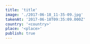 ```yaml
---
title: 'title'
image: './2017-06-18_11-35-09.jpg'
takenAt: '2017-06-18T09:35:09.000Z'
country: '<country>'
place: '<place>'
publish: true
---
```

